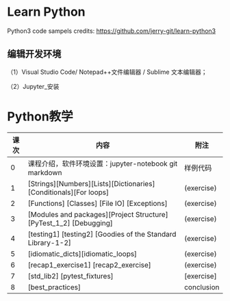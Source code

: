 # Learn Python 

Python3 code sampels credits: https://github.com/jerry-git/learn-python3 

## 编辑开发环境

 （1）Visual Studio Code/ Notepad++文件编辑器 / Sublime 文本编辑器；

 （2）Jupyter_安装

# Python教学 

|  课次    |  内容    |  附注    |  
| ---- |  ---- | ---- | 
|  0 |  课程介绍，软件环境设置：jupyter-notebook git markdown    |  样例代码
|  1 |   [Strings][Numbers][Lists][Dictionaries][Conditionals][For loops]  |  (exercise)  
|  2  |  [Functions] [Classes] [File IO] [Exceptions]   |  (exercise) 
| 3    |  [Modules and packages][Project Structure][PyTest_1_2] [Debugging]  |  (exercise)
| 4    |  [testing1] [testing2] [Goodies of the Standard Library-1-2] |  (exercise) 
| 5    |  [idiomatic_dicts][idiomatic_loops]   |   (exercise) 
| 6    |  [recap1_exercise1] [recap2_exercise]   |   (exercise) 
| 7    |  [std_lib2] [pytest_fixtures]  |   [exercise] 
| 8    |  [best_practices]  |  conclusion
